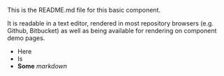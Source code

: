This is the README.md file for this basic component.

It is readable in a text editor, rendered in most repository browsers (e.g. Github, Bitbucket) as well as being available for rendering on component demo pages.

* Here
* Is
* **Some** _markdown_
